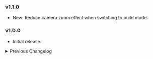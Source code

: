 ### v1.1.0
- New: Reduce camera zoom effect when switching to build mode.  

### v1.0.0
- Initial release.

<details>
<summary>Previous Changelog</summary>
</details>